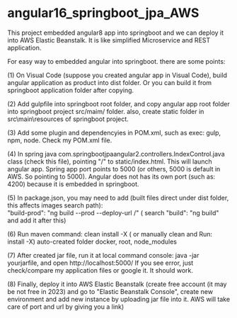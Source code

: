 # angular16_springboot_jpa_AWS

This project embedded angular8 app into springboot and we can deploy it into AWS Elastic Beanstalk.
It is like simplified Microservice and REST application.

For easy way to embedded angular into springboot. there are some points:

(1) On Visual Code (suppose you created angular app in Visual Code), build angular application as product into dist folder.
    Or you can build it from springboot application folder after copying.
    
(2) Add gulpfile into springboot root folder, and copy angular app root folder into springboot project src/maim/ folder.
    also, create static folder in src\main\resources of springboot project.
    
(3) Add some plugin and dependencyies in POM.xml, such as exec: gulp, npm, node.  Check my POM.xml file.

(4) In spring java com.springbootjpaangular2.controllers.IndexControl.java class (check this file), 
    pointing "/" to static/index.html. This will launch angular app.
    Spring app port points to 5000 (or others, 5000 is default in AWS. So pointing to 5000). Angular does not 
    has its own port (such as: 4200) because it is embedded in springboot.
    
(5) In package.json, you may need to add (built files direct under dist folder, this affects images search path):   
    "build-prod": "ng build --prod --deploy-url /" ( search "build": "ng build" and add it after this)

(6) Run maven command:  clean install -X  ( or manually clean and Run:  install -X)
    auto-created folder docker, root, node_modules

(7) After created jar file, run it at local command console:   java -jar  yourjarfile, and open http://localhost:5000/
    If you see error, just check/compare my application files or google it. It should work. 

(8) Finally, deploy it into AWS Elastic Beanstalk (create free account (it may be not free in 2023) and go to "Elastic Beanstalk Console", create new environment
    and add new instance by uploading jar file into it. AWS will take care of port and url by giving you a link)

